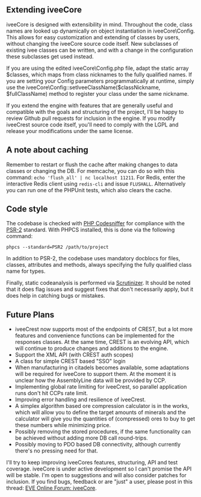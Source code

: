 ## Extending iveeCore
iveeCore is designed with extensibility in mind. Throughout the code, class names are looked up dynamically on object instantiation in iveeCore\Config. This allows for easy customization and extending of classes by users, without changing the iveeCore source code itself. New subclasses of existing ivee classes can be written, and with a change in the configuration these subclasses get used instead.

If you are using the edited iveeCore\Config.php file, adapt the static array $classes, which maps from class nicknames to the fully qualified names. If you are setting your Config parameters programmatically at runtime, simply use the iveeCore\Config::setIveeClassName($classNickname, $fullClassName) method to register your class under the same nickname.

If you extend the engine with features that are generally useful and compatible with the goals and structuring of the project, I'll be happy to review Github pull requests for inclusion in the engine. If you modify iveeCrest source code itself, you'll need to comply with the LGPL and release your modifications under the same license.


## A note about caching
Remember to restart or flush the cache after making changes to data classes or changing the DB. For memcache, you can do so with this command: ```echo 'flush_all' | nc localhost 11211```. For Redis, enter the interactive Redis client using ```redis-cli``` and issue ```FLUSHALL```. Alternatively you can run one of the PHPUnit tests, which also clears the cache.


## Code style
The codebase is checked with [PHP Codesniffer](https://github.com/squizlabs/PHP_CodeSniffer) for compliance with the [PSR-2](http://www.php-fig.org/psr/psr-2/) standard. With PHPCS installed, this is done via the following command:
```
phpcs --standard=PSR2 /path/to/project
```
In addition to PSR-2, the codebase uses mandatory docblocs for files, classes, attributes and methods, always specifying the fully qualified class name for types.

Finally, static codeanalysis is performed via [Scrutinizer](https://scrutinizer-ci.com/g/aineko-m/iveeCore/). It should be noted that it does flag issues and suggest fixes that don't necessarily apply, but it does help in catching bugs or mistakes.


## Future Plans
- iveeCrest now supports most of the endpoints of CREST, but a lot more features and convenience functions can be implemented for the responses classes. At the same time, CREST is an evolving API, which will continue to produce changes and additions to the engine.
- Support the XML API (with CREST auth scopes)
- A class for simple CREST based "SSO" login
- When manufacturing in citadels becomes available, some adaptations will be required for iveeCore to support them. At the moment it is unclear how the AssemblyLine data will be provided by CCP.
- Implementing global rate limiting for iveeCrest, so parallel application runs don't hit CCPs rate limit.
- Improving error handling and resilience of iveeCrest.
- A simplex algorithm based ore compression calculator is in the works, which will allow you to define the target amounts of minerals and the calculator will give you the quantities of (compressed) ores to buy to get these numbers while minimizing price.
- Possibly removing the stored procedures, if the same functionality can be achieved without adding more DB call round-trips.
- Possibly moving to PDO based DB connectivity, although currently there's no pressing need for that.

I'll try to keep improving iveeCores features, structuring, API and test coverage. iveeCore is under active development so I can't promise the API will be stable. I'm open to suggestions and will also consider patches for inclusion. If you find bugs, feedback or are "just" a user, please post in this thread: [EVE Online Forum: iveeCore](https://forums.eveonline.com/default.aspx?g=posts&t=478538).